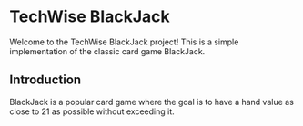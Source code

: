 # TechWise BlackJack

Welcome to the TechWise BlackJack project! This is a simple implementation of the classic card game BlackJack.

## Introduction
BlackJack is a popular card game where the goal is to have a hand value as close to 21 as possible without exceeding it.